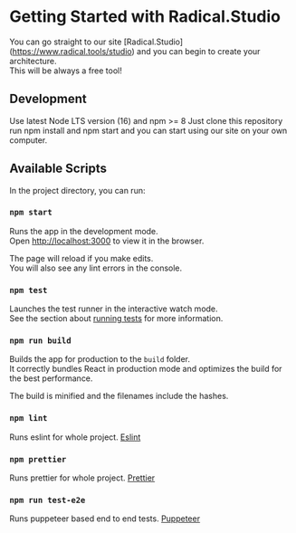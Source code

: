 # Getting Started with Radical.Studio

You can go straight to our site [Radical.Studio] (https://www.radical.tools/studio) and you can begin to create your architecture.\
This will be always a free tool!

## Development

Use latest Node LTS version (16) and npm >= 8
Just clone this repository run npm install and npm start and you can start using our site on your own computer.

## Available Scripts

In the project directory, you can run:

### `npm start`

Runs the app in the development mode.\
Open [http://localhost:3000](http://localhost:3000) to view it in the browser.

The page will reload if you make edits.\
You will also see any lint errors in the console.

### `npm test`

Launches the test runner in the interactive watch mode.\
See the section about [running tests](https://facebook.github.io/create-react-app/docs/running-tests) for more information.

### `npm run build`

Builds the app for production to the `build` folder.\
It correctly bundles React in production mode and optimizes the build for the best performance.

The build is minified and the filenames include the hashes.

### `npm lint`

Runs eslint for whole project. [Eslint](https://eslint.org/)

### `npm prettier`

Runs prettier for whole project. [Prettier](https://prettier.io/)

### `npm run test-e2e`

Runs puppeteer based end to end tests. [Puppeteer](https://github.com/puppeteer/puppeteer)
